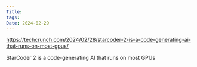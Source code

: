 ```yaml
---
Title: 
tags: 
Date: 2024-02-29
---
```

https://techcrunch.com/2024/02/28/starcoder-2-is-a-code-generating-ai-that-runs-on-most-gpus/

StarCoder 2 is a code-generating AI that runs on most GPUs
# 